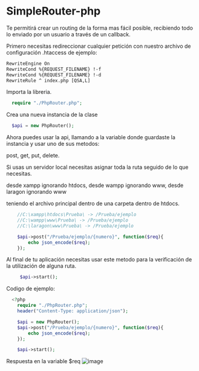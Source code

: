 # SimpleRouter-php

Te permitirá crear un routing de la forma mas fácil posible, recibiendo todo lo enviado por un usuario a través de un callback.

Primero necesitas redireccionar cualquier petición con nuestro archivo de configuración .htaccess de ejemplo:

```txt
RewriteEngine On
RewriteCond %{REQUEST_FILENAME} !-f
RewriteCond %{REQUEST_FILENAME} !-d
RewriteRule ^ index.php [QSA,L]
```

Importa la libreria.

```php
  require "./PhpRouter.php";
```
Crea una nueva instancia de la clase

```php
  $api = new PhpRouter();
```
Ahora puedes usar la api, llamando a la variable donde guardaste la instancia y usar uno de sus metodos:

post, get, put, delete.

Si usas un servidor local necesitas asignar toda la ruta seguido de lo que necesitas.

desde xampp ignorando htdocs,
desde wampp ignorando www,
desde laragon ignorando www

teniendo el archivo principal dentro de una carpeta dentro de htdocs.

```php
    //C:\xampp\htdocs\Prueba\ -> /Prueba/ejemplo
    //C:\wampp\www\Prueba\ -> /Prueba/ejemplo
    //C:\laragon\www\Prueba\ -> /Prueba/ejemplo

    $api->post("/Prueba/ejemplo/{numero}", function($req){
        echo json_encode($req);
    });
```

Al final de tu aplicación necesitas usar este metodo para la verificación de la utilización de alguna ruta.

```php
     $api->start();
```

Codigo de ejemplo:

```php
  <?php
    require "./PhpRouter.php";
    header("Content-Type: application/json");

    $api = new PhpRouter();
    $api->post("/Prueba/ejemplo/{numero}", function($req){
        echo json_encode($req);
    });

    $api->start();
```

Respuesta en la variable $req
![image](https://user-images.githubusercontent.com/86737117/142752088-0e94f513-8db0-4156-8049-eee29a2c2f2a.png)
